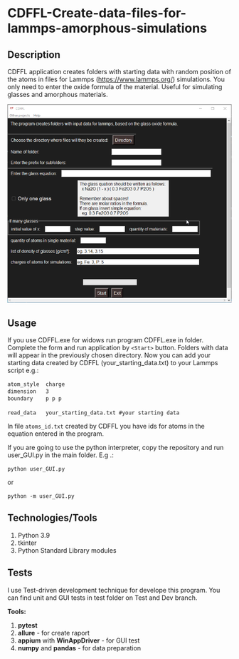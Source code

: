 # CDFFL-Create-data-files-for-lammps-amorphous-simulations

## Description 
CDFFL application creates folders with starting data with random position of the atoms in files for Lammps (https://www.lammps.org/) simulations.  You only need to enter the oxide formula of the material. Useful for simulating glasses and amorphous materials.


![Window of app CDFFL](image.png "Window of app CDFFL")
## Usage 
If you use CDFFL.exe for widows run program CDFFL.exe in folder. Complete the form and run application by `<Start>` button. Folders with data will appear in the previously chosen directory. Now you can add your starting data created by CDFFL (your_starting_data.txt) to your Lammps script e.g.:

```
atom_style	charge
dimension 	3
boundary	p p p

read_data	your_starting_data.txt #your starting data
```
In file  ```atoms_id.txt``` created by CDFFL you have ids for atoms in the equation entered in the program. 

If you are going to use the python interpreter, copy the repository and run user_GUI.py in the main folder. E.g .:

``` 
python user_GUI.py
```
or
``` 
python -m user_GUI.py
```

## Technologies/Tools

1. Python 3.9 
2. tkinter 
3. Python Standard Library modules 

## Tests 
I use Test-driven development technique for develope this program. You can find unit and GUI tests in test folder on Test and Dev branch. 

**Tools:** 
1. **pytest**
2. **allure** - for create raport 
3. **appium** with **WinAppDriver** - for GUI test 
4. **numpy** and **pandas** - for data preparation
